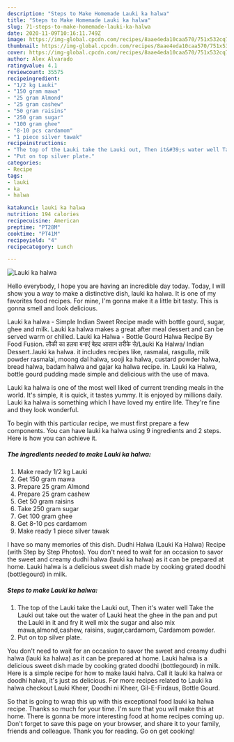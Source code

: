 ```yaml
---
description: "Steps to Make Homemade Lauki ka halwa"
title: "Steps to Make Homemade Lauki ka halwa"
slug: 71-steps-to-make-homemade-lauki-ka-halwa
date: 2020-11-09T10:16:11.749Z
image: https://img-global.cpcdn.com/recipes/8aae4eda10caa570/751x532cq70/lauki-ka-halwa-recipe-main-photo.jpg
thumbnail: https://img-global.cpcdn.com/recipes/8aae4eda10caa570/751x532cq70/lauki-ka-halwa-recipe-main-photo.jpg
cover: https://img-global.cpcdn.com/recipes/8aae4eda10caa570/751x532cq70/lauki-ka-halwa-recipe-main-photo.jpg
author: Alex Alvarado
ratingvalue: 4.1
reviewcount: 35575
recipeingredient:
- "1/2 kg Lauki"
- "150 gram mawa"
- "25 gram Almond"
- "25 gram cashew"
- "50 gram raisins"
- "250 gram sugar"
- "100 gram ghee"
- "8-10 pcs cardamom"
- "1 piece silver tawak"
recipeinstructions:
- "The top of the Lauki take the Lauki out, Then it&#39;s water well Take the Lauki out take out the water of Lauki heat the ghee in the pan and put the Lauki in it and fry it well mix the sugar and also mix mawa,almond,cashew, raisins, sugar,cardamom, Cardamom powder."
- "Put on top silver plate."
categories:
- Recipe
tags:
- lauki
- ka
- halwa

katakunci: lauki ka halwa 
nutrition: 194 calories
recipecuisine: American
preptime: "PT28M"
cooktime: "PT41M"
recipeyield: "4"
recipecategory: Lunch

---
```



![Lauki ka halwa](https://img-global.cpcdn.com/recipes/8aae4eda10caa570/751x532cq70/lauki-ka-halwa-recipe-main-photo.jpg)

Hello everybody, I hope you are having an incredible day today. Today, I will show you a way to make a distinctive dish, lauki ka halwa. It is one of my favorites food recipes. For mine, I'm gonna make it a little bit tasty. This is gonna smell and look delicious.

Lauki ka halwa - Simple Indian Sweet Recipe made with bottle gourd, sugar, ghee and milk. Lauki ka halwa makes a great after meal dessert and can be served warm or chilled. Lauki ka Halwa - Bottle Gourd Halwa Recipe By Food Fusion. लौकी का हलवा बनाएं बेहद आसान तरीके से/Lauki Ka Halwa/ Indian Dessert..lauki ka halwa. it includes recipes like, rasmalai, rasgulla, milk powder rasmalai, moong dal halwa, sooji ka halwa, custard powder halwa, bread halwa, badam halwa and gajar ka halwa recipe. in. Lauki ka Halwa, bottle gourd pudding made simple and delicious with the use of mava.

Lauki ka halwa is one of the most well liked of current trending meals in the world. It's simple, it is quick, it tastes yummy. It is enjoyed by millions daily. Lauki ka halwa is something which I have loved my entire life. They're fine and they look wonderful.


To begin with this particular recipe, we must first prepare a few components. You can have lauki ka halwa using 9 ingredients and 2 steps. Here is how you can achieve it.

<!--inarticleads1-->

##### The ingredients needed to make Lauki ka halwa:

1. Make ready 1/2 kg Lauki
1. Get 150 gram mawa
1. Prepare 25 gram Almond
1. Prepare 25 gram cashew
1. Get 50 gram raisins
1. Take 250 gram sugar
1. Get 100 gram ghee
1. Get 8-10 pcs cardamom
1. Make ready 1 piece silver tawak


I have so many memories of this dish. Dudhi Halwa (Lauki Ka Halwa) Recipe (with Step by Step Photos). You don&#39;t need to wait for an occasion to savor the sweet and creamy dudhi halwa (lauki ka halwa) as it can be prepared at home. Lauki halwa is a delicious sweet dish made by cooking grated doodhi (bottlegourd) in milk. 

<!--inarticleads2-->

##### Steps to make Lauki ka halwa:

1. The top of the Lauki take the Lauki out, Then it&#39;s water well Take the Lauki out take out the water of Lauki heat the ghee in the pan and put the Lauki in it and fry it well mix the sugar and also mix mawa,almond,cashew, raisins, sugar,cardamom, Cardamom powder.
1. Put on top silver plate.


You don&#39;t need to wait for an occasion to savor the sweet and creamy dudhi halwa (lauki ka halwa) as it can be prepared at home. Lauki halwa is a delicious sweet dish made by cooking grated doodhi (bottlegourd) in milk. Here is a simple recipe for how to make lauki halva. Call it lauki ka halwa or doodhi halwa, it&#39;s just as delicious. For more recipes related to Lauki ka halwa checkout Lauki Kheer, Doodhi ni Kheer, Gil-E-Firdaus, Bottle Gourd. 

So that is going to wrap this up with this exceptional food lauki ka halwa recipe. Thanks so much for your time. I'm sure that you will make this at home. There is gonna be more interesting food at home recipes coming up. Don't forget to save this page on your browser, and share it to your family, friends and colleague. Thank you for reading. Go on get cooking!
